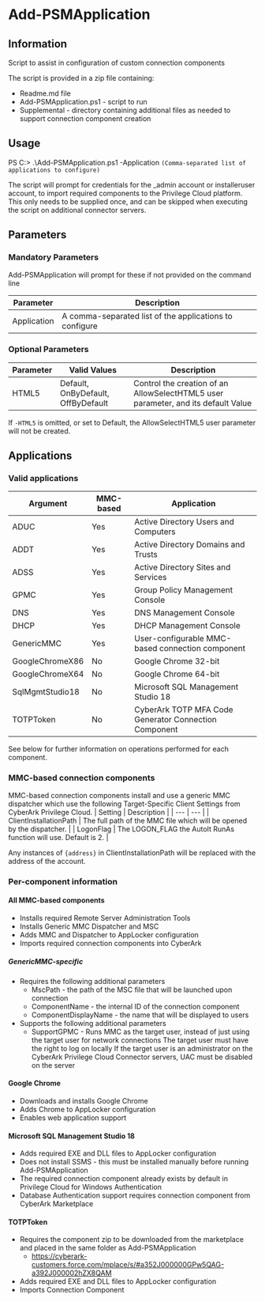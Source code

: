 # Add-PSMApplication

## Information
Script to assist in configuration of custom connection components

The script is provided in a zip file containing:
- Readme.md file
- Add-PSMApplication.ps1 - script to run
- Supplemental - directory containing additional files as needed to support connection component creation

## Usage
PS C:\> .\Add-PSMApplication.ps1 -Application `(Comma-separated list of applications to configure)`

The script will prompt for credentials for the _admin account or installeruser account, to import required components to the Privilege Cloud platform. This only needs to be supplied once, and can be skipped when executing the script on additional connector servers.

## Parameters
### Mandatory Parameters
Add-PSMApplication will prompt for these if not provided on the command line

| Parameter     | Description  	                                          |
| ---           | ---	                                                    |
| Application   | A comma-separated list of the applications to configure |

### Optional Parameters
| Parameter | Valid Values	                     | Description  	                                                                   |
| ---       | ---	                               | ---	                                                                             |
| HTML5     | Default, OnByDefault, OffByDefault | Control the creation of an AllowSelectHTML5 user parameter, and its default Value |

If `-HTML5` is omitted, or set to Default, the AllowSelectHTML5 user parameter will not be created.

## Applications
### Valid applications
| Argument              | MMC-based               | Application                                             |
| ---                   | ---                     | ---	                                                    |
| ADUC                  | Yes                     | Active Directory Users and Computers                    |
| ADDT                  | Yes                     | Active Directory Domains and Trusts                     |
| ADSS                  | Yes                     | Active Directory Sites and Services                     |
| GPMC                  | Yes                     | Group Policy Management Console                         |
| DNS                   | Yes                     | DNS Management Console                                  |
| DHCP                  | Yes                     | DHCP Management Console                                 |
| GenericMMC            | Yes                     | User-configurable MMC-based connection component        |
| GoogleChromeX86       | No                      | Google Chrome 32-bit                                    |
| GoogleChromeX64       | No                      | Google Chrome 64-bit                                    |
| SqlMgmtStudio18       | No                      | Microsoft SQL Management Studio 18                      |
| TOTPToken             | No                      | CyberArk TOTP MFA Code Generator Connection Component   |

See below for further information on operations performed for each component.

### MMC-based connection components

MMC-based connection components install and use a generic MMC dispatcher which use the following Target-Specific Client Settings from CyberArk Privilege Cloud.
| Setting                 | Description  	                                                        |
| ---                     | ---	                                                                  |
| ClientInstallationPath  | The full path of the MMC file which will be opened by the dispatcher. |
| LogonFlag               | The LOGON_FLAG the AutoIt RunAs function will use. Default is 2.      |

Any instances of `{address}` in ClientInstallationPath will be replaced with the address of the account.

### Per-component information

#### All MMC-based components
- Installs required Remote Server Administration Tools
- Installs Generic MMC Dispatcher and MSC
- Adds MMC and Dispatcher to AppLocker configuration
- Imports required connection components into CyberArk

##### GenericMMC-specific
- Requires the following additional parameters
  - MscPath - the path of the MSC file that will be launched upon connection
  - ComponentName - the internal ID of the connection component
  - ComponentDisplayName - the name that will be displayed to users
- Supports the following additional parameters
  - SupportGPMC - Runs MMC as the target user, instead of just using the target user for network connections
    The target user must have the right to log on locally
    If the target user is an administrator on the CyberArk Privilege Cloud Connector servers, UAC must be disabled on the server

#### Google Chrome
- Downloads and installs Google Chrome
- Adds Chrome to AppLocker configuration
- Enables web application support

#### Microsoft SQL Management Studio 18
- Adds required EXE and DLL files to AppLocker configuration
- Does not install SSMS - this must be installed manually before running Add-PSMApplication
- The required connection component already exists by default in Privilege Cloud for Windows Authentication
- Database Authentication support requires connection component from CyberArk Marketplace

#### TOTPToken
- Requires the component zip to be downloaded from the marketplace and placed in the same folder as Add-PSMApplication
  - https://cyberark-customers.force.com/mplace/s/#a352J000000GPw5QAG-a392J000002hZX8QAM
- Adds required EXE and DLL files to AppLocker configuration
- Imports Connection Component

